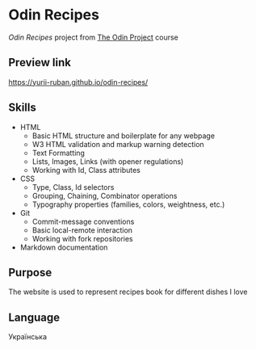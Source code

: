 # Odin Recipes
*Odin Recipes* project from [The Odin Project](https://www.theodinproject.com/about) course

## Preview link
https://yurii-ruban.github.io/odin-recipes/

## Skills
 - HTML
    - Basic HTML structure and boilerplate for any webpage
    - W3 HTML validation and markup warning detection
    - Text Formatting
    - Lists, Images, Links (with opener regulations)
    - Working with Id, Class attributes
- CSS
    - Type, Class, Id selectors
    - Grouping, Chaining, Combinator operations
    - Typography properties (families, colors, weightness, etc.)
- Git
    - Commit-message conventions
    - Basic local-remote interaction
    - Working with fork repositories
 - Markdown documentation

## Purpose
The website is used to represent recipes book for different dishes I love

## Language
Українська
